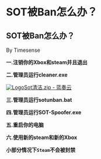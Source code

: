 # SOT被Ban怎么办？

## SOT被Ban怎么办？

By Timesense

**一.注销你的Xbox和steam并且退出**

**二.管理员运行cleaner.exe**

[![Logo](https://assets.woozooo.com/assets/favicon.ico)Sot清洁.zip - 蓝奏云](https://hzmod.lanzoue.com/ifT3V216tgid)

**三.管理员运行sotunban.bat**

**四.管理员运行SOT-Spoofer.exe**

**五.重启你的电脑**

**六.使用新的steam和新的Xbox**

**小部分情况下`Steam`不会被封禁**
